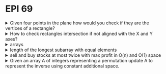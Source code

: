 # EPI 69


<details>
<summary>
Given four points in the plane how would you check if they are the vertices of a rectangle?
</summary>

</details>

<details>
<summary>
How to check rectangles intersection if not aligned with the X and Y axes?
</summary>

</details>

</details>

<details>
<summary>
arrays
</summary>


<details>
<summary>
lower bound
</summary>
first equal or greater than

we can define first less than by just decrementing the output from the lower bound
</details>

<details>
<summary>
upper bound
</summary>

first element greater than the value

</details>

</details>

<details>
<summary>
length of the longest subarray with equal elements
</summary>


</details>

<details>
<summary>
sell and buy stocks at most twice with max profit in O(n) and O(1) space
</summary>

first element greater than the value

</details>

<details>
<summary>
Given an array A of integers representing a permutation update A to represent the inverse using constant additional space.
</summary>

</details>